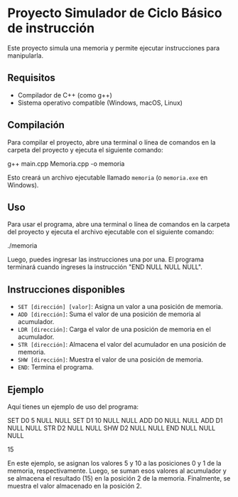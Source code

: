 # Proyecto Simulador de Ciclo Básico de instrucción

Este proyecto simula una memoria y permite ejecutar instrucciones para manipularla.

## Requisitos

- Compilador de C++ (como g++)
- Sistema operativo compatible (Windows, macOS, Linux)

## Compilación

Para compilar el proyecto, abre una terminal o línea de comandos en la carpeta del proyecto y ejecuta el siguiente comando:

g++ main.cpp Memoria.cpp -o memoria


Esto creará un archivo ejecutable llamado `memoria` (o `memoria.exe` en Windows).

## Uso

Para usar el programa, abre una terminal o línea de comandos en la carpeta del proyecto y ejecuta el archivo ejecutable con el siguiente comando:

./memoria


Luego, puedes ingresar las instrucciones una por una. El programa terminará cuando ingreses la instrucción "END NULL NULL NULL".

## Instrucciones disponibles

- `SET [dirección] [valor]`: Asigna un valor a una posición de memoria.
- `ADD [dirección]`: Suma el valor de una posición de memoria al acumulador.
- `LDR [dirección]`: Carga el valor de una posición de memoria en el acumulador.
- `STR [dirección]`: Almacena el valor del acumulador en una posición de memoria.
- `SHW [dirección]`: Muestra el valor de una posición de memoria.
- `END`: Termina el programa.

## Ejemplo

Aquí tienes un ejemplo de uso del programa:

SET D0 5 NULL NULL
SET D1 10 NULL NULL
ADD D0 NULL NULL
ADD D1 NULL NULL
STR D2 NULL NULL
SHW D2 NULL NULL
END NULL NULL NULL

15

En este ejemplo, se asignan los valores 5 y 10 a las posiciones 0 y 1 de la memoria, respectivamente. Luego, se suman esos valores al acumulador y se almacena el resultado (15) en la posición 2 de la memoria. Finalmente, se muestra el valor almacenado en la posición 2.
